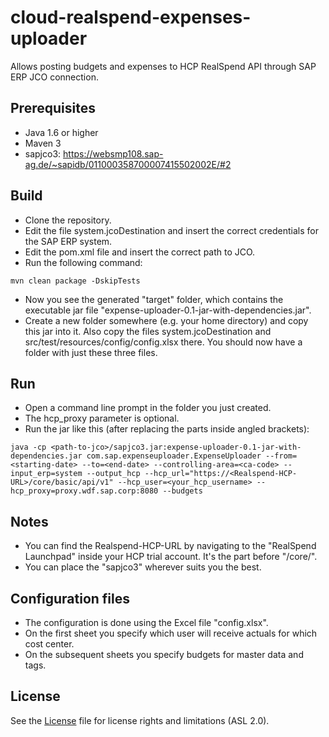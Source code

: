 # cloud-realspend-expenses-uploader

Allows posting budgets and expenses to HCP RealSpend API through SAP ERP JCO connection.

Prerequisites
-------------
- Java 1.6 or higher
- Maven 3
- sapjco3: https://websmp108.sap-ag.de/~sapidb/011000358700007415502002E/#2

Build
-----
- Clone the repository.
- Edit the file system.jcoDestination and insert the correct credentials for the SAP ERP system.
- Edit the pom.xml file and insert the correct path to JCO.
- Run the following command:
```
mvn clean package -DskipTests
```
- Now you see the generated "target" folder, which contains the executable jar file "expense-uploader-0.1-jar-with-dependencies.jar".
- Create a new folder somewhere (e.g. your home directory) and copy this jar into it. Also copy the files system.jcoDestination and src/test/resources/config/config.xlsx there. You should now have a folder with just these three files.

Run
---
- Open a command line prompt in the folder you just created.
- The hcp_proxy parameter is optional.
- Run the jar like this (after replacing the parts inside angled brackets):
```
java -cp <path-to-jco>/sapjco3.jar:expense-uploader-0.1-jar-with-dependencies.jar com.sap.expenseuploader.ExpenseUploader --from=<starting-date> --to=<end-date> --controlling-area=<ca-code> --input_erp=system --output_hcp --hcp_url="https://<Realspend-HCP-URL>/core/basic/api/v1" --hcp_user=<your_hcp_username> --hcp_proxy=proxy.wdf.sap.corp:8080 --budgets
```

Notes
-----
- You can find the Realspend-HCP-URL by navigating to the "RealSpend Launchpad" inside your HCP trial account. It's the part before "/core/".
- You can place the "sapjco3" wherever suits you the best.

Configuration files
-------------------
- The configuration is done using the Excel file "config.xlsx".
- On the first sheet you specify which user will receive actuals for which cost center.
- On the subsequent sheets you specify budgets for master data and tags.

License
-------
See the [License](https://github.com/SAP/cloud-realspend-expenses-uploader/blob/master/License.md) file for license rights and limitations (ASL 2.0).

